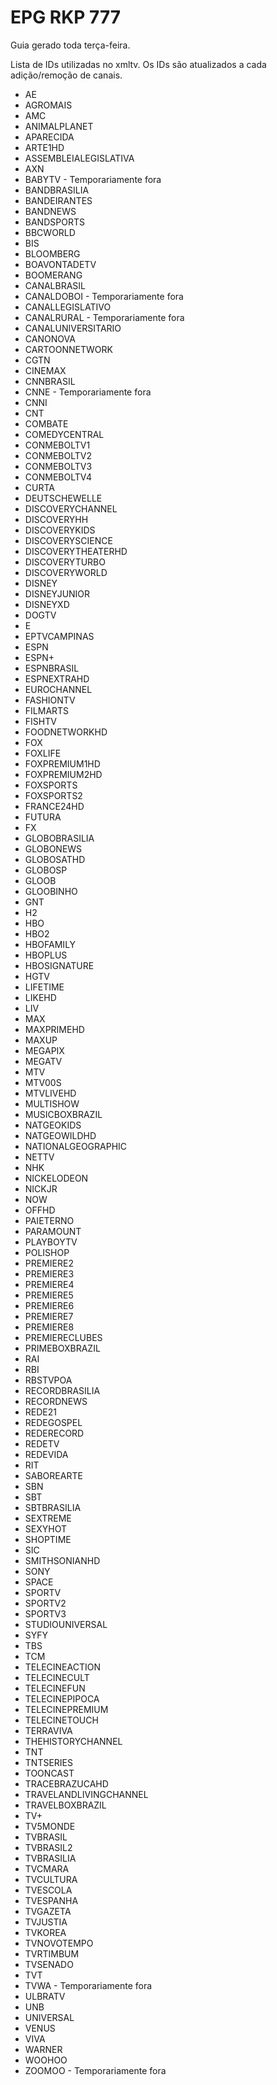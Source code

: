 # EPG RKP 777

Guia gerado toda terça-feira.

Lista de IDs utilizadas no xmltv. Os IDs são atualizados a cada adição/remoção de canais.

* AE
* AGROMAIS
* AMC
* ANIMALPLANET
* APARECIDA
* ARTE1HD
* ASSEMBLEIALEGISLATIVA
* AXN
* BABYTV - Temporariamente fora
* BANDBRASILIA
* BANDEIRANTES
* BANDNEWS
* BANDSPORTS
* BBCWORLD
* BIS
* BLOOMBERG
* BOAVONTADETV
* BOOMERANG
* CANALBRASIL
* CANALDOBOI - Temporariamente fora
* CANALLEGISLATIVO
* CANALRURAL - Temporariamente fora
* CANALUNIVERSITARIO
* CANONOVA
* CARTOONNETWORK
* CGTN
* CINEMAX
* CNNBRASIL
* CNNE - Temporariamente fora
* CNNI
* CNT
* COMBATE
* COMEDYCENTRAL
* CONMEBOLTV1
* CONMEBOLTV2
* CONMEBOLTV3
* CONMEBOLTV4
* CURTA
* DEUTSCHEWELLE
* DISCOVERYCHANNEL
* DISCOVERYHH
* DISCOVERYKIDS
* DISCOVERYSCIENCE
* DISCOVERYTHEATERHD
* DISCOVERYTURBO
* DISCOVERYWORLD
* DISNEY
* DISNEYJUNIOR
* DISNEYXD
* DOGTV
* E
* EPTVCAMPINAS
* ESPN
* ESPN+
* ESPNBRASIL
* ESPNEXTRAHD
* EUROCHANNEL
* FASHIONTV
* FILMARTS
* FISHTV
* FOODNETWORKHD
* FOX
* FOXLIFE
* FOXPREMIUM1HD
* FOXPREMIUM2HD
* FOXSPORTS
* FOXSPORTS2
* FRANCE24HD
* FUTURA
* FX
* GLOBOBRASILIA
* GLOBONEWS
* GLOBOSATHD
* GLOBOSP
* GLOOB
* GLOOBINHO
* GNT
* H2
* HBO
* HBO2
* HBOFAMILY
* HBOPLUS
* HBOSIGNATURE
* HGTV
* LIFETIME
* LIKEHD
* LIV
* MAX
* MAXPRIMEHD
* MAXUP
* MEGAPIX
* MEGATV
* MTV
* MTV00S
* MTVLIVEHD
* MULTISHOW
* MUSICBOXBRAZIL
* NATGEOKIDS
* NATGEOWILDHD
* NATIONALGEOGRAPHIC
* NETTV
* NHK
* NICKELODEON
* NICKJR
* NOW
* OFFHD
* PAIETERNO
* PARAMOUNT
* PLAYBOYTV
* POLISHOP
* PREMIERE2
* PREMIERE3
* PREMIERE4
* PREMIERE5
* PREMIERE6
* PREMIERE7
* PREMIERE8
* PREMIERECLUBES
* PRIMEBOXBRAZIL
* RAI
* RBI
* RBSTVPOA
* RECORDBRASILIA
* RECORDNEWS
* REDE21
* REDEGOSPEL
* REDERECORD
* REDETV
* REDEVIDA
* RIT
* SABOREARTE
* SBN
* SBT
* SBTBRASILIA
* SEXTREME
* SEXYHOT
* SHOPTIME
* SIC
* SMITHSONIANHD
* SONY
* SPACE
* SPORTV
* SPORTV2
* SPORTV3
* STUDIOUNIVERSAL
* SYFY
* TBS
* TCM
* TELECINEACTION
* TELECINECULT
* TELECINEFUN
* TELECINEPIPOCA
* TELECINEPREMIUM
* TELECINETOUCH
* TERRAVIVA
* THEHISTORYCHANNEL
* TNT
* TNTSERIES
* TOONCAST
* TRACEBRAZUCAHD
* TRAVELANDLIVINGCHANNEL
* TRAVELBOXBRAZIL
* TV+
* TV5MONDE
* TVBRASIL
* TVBRASIL2
* TVBRASILIA
* TVCMARA
* TVCULTURA
* TVESCOLA
* TVESPANHA
* TVGAZETA
* TVJUSTIA
* TVKOREA
* TVNOVOTEMPO
* TVRTIMBUM
* TVSENADO
* TVT
* TVWA - Temporariamente fora
* ULBRATV
* UNB
* UNIVERSAL
* VENUS
* VIVA
* WARNER
* WOOHOO
* ZOOMOO - Temporariamente fora


